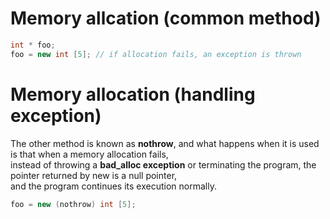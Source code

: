 # Memory allcation (common method)
```cpp
int * foo;
foo = new int [5]; // if allocation fails, an exception is thrown
```

# Memory allocation (handling exception)
The other method is known as **nothrow**, and what happens when it is used is that when a memory allocation fails,   
instead of throwing a **bad_alloc exception** or terminating the program, the pointer returned by new is a null pointer,   
and the program continues its execution normally.
```cpp
foo = new (nothrow) int [5];
```
